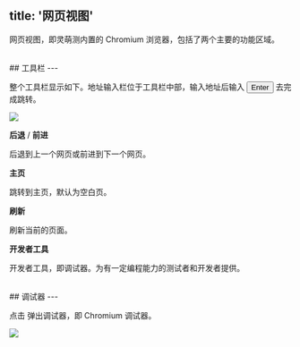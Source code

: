 title: '网页视图'
---
网页视图，即灵萌测内置的 Chromium 浏览器，包括了两个主要的功能区域。

<br/>
## 工具栏
---

整个工具栏显示如下。地址输入栏位于工具栏中部，输入地址后输入 <button>Enter</button> 去完成跳转。

<img class="box-shadow" src="/images/code-editor/webview-toolbar.png">

<i class="fa fa-arrow-left"></i> **后退** / <i class="fa fa-arrow-right"></i> **前进**  

后退到上一个网页或前进到下一个网页。

<i class="fa fa-home"></i> **主页** 

跳转到主页，默认为空白页。

<i class="fa fa-refresh"></i> **刷新** 

刷新当前的页面。

<i class="fa fa-pencil-square-o"></i> **开发者工具**

开发者工具，即调试器。为有一定编程能力的测试者和开发者提供。

<br/>
## 调试器
---

点击 <i class="fa fa-pencil-square-o"></i> 弹出调试器，即 Chromium 调试器。

<img class="guide-images" src="/images/code-editor/webview-debugger.png">